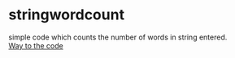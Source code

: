 # stringwordcount
simple code which counts the number of words in string entered.<br/>
[Way to the code](https://github.com/ASTHA193/stringwordcount/commit/15ad6b50317f7148ffb25473bf210f97852133f0)
